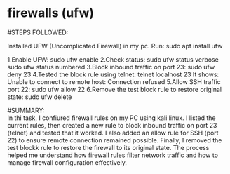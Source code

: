 # firewalls (ufw)
#STEPS FOLLOWED:

Installed UFW (Uncomplicated Firewall) in my pc.
Run: sudo apt install ufw

1.Enable UFW: sudo ufw enable
2.Check status: sudo ufw status verbose sudo ufw status numbered
3.Block inbound traffic on port 23: sudo ufw deny 23
4.Tested the block rule using telnet: telnet localhost 23 It shows: Unable to connect to remote host: Connection refused
5.Allow SSH traffic port 22: sudo ufw allow 22
6.Remove the test block rule to restore original state: sudo ufw delete

#SUMMARY: </br>
In thi task, I confiured firewall rules on my PC using kali linux. I listed the current rules, then created a new rule to block inbound traffic on port 23 (telnet) and tested that it worked. I also added an allow rule for SSH (port 22) to ensure remote connection remained possible. Finally, I removed the test blockk rule to restore the firewall to its original state. The process helped me understand how firewall rules filter network traffic and how to manage firewall configuration effectively.
